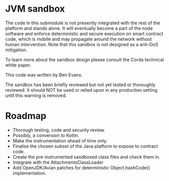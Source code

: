 # JVM sandbox

The code in this submodule is not presently integrated with the rest of the platform and stands alone. It will
eventually become a part of the node software and enforce deterministic and secure execution on smart contract
code, which is mobile and may propagate around the network without human intervention. Note that this sandbox
is not designed as a anti-DoS mitigation.

To learn more about the sandbox design please consult the Corda technical white paper.

This code was written by Ben Evans. 

The sandbox has been briefly reviewed but not yet tested or thoroughly reviewed. It should NOT be used or relied upon in any production setting until this warning is removed.

# Roadmap

* Thorough testing, code and security review.
* Possibly, a conversion to Kotlin.
* Make the instrumentation ahead of time only.
* Finalise the chosen subset of the Java platform to expose to contract code.
* Create the pre-instrumented sandboxed class files and check them in.
* Integrate with the AttachmentsClassLoader
* Add OpenJDK/Avian patches for deterministic Object.hashCode() implementation.